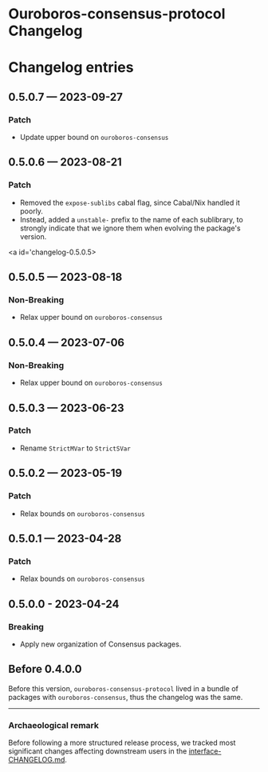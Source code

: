 # Ouroboros-consensus-protocol Changelog

# Changelog entries

<a id='changelog-0.5.0.7'></a>
## 0.5.0.7 — 2023-09-27

### Patch

- Update upper bound on `ouroboros-consensus`

<a id='changelog-0.5.0.6'></a>
## 0.5.0.6 — 2023-08-21

### Patch

- Removed the `expose-sublibs` cabal flag, since Cabal/Nix handled it poorly.
- Instead, added a `unstable-` prefix to the name of each sublibrary, to
  strongly indicate that we ignore them when evolving the package's version.

<a id='changelog-0.5.0.5></a>
## 0.5.0.5 — 2023-08-18

### Non-Breaking

- Relax upper bound on `ouroboros-consensus`

<a id='changelog-0.5.0.4'></a>
## 0.5.0.4 — 2023-07-06

### Non-Breaking

- Relax upper bound on `ouroboros-consensus`

<a id='changelog-0.5.0.3'></a>
## 0.5.0.3 — 2023-06-23

### Patch

- Rename `StrictMVar` to `StrictSVar`

<a id='changelog-0.5.0.2'></a>
## 0.5.0.2 — 2023-05-19

### Patch

- Relax bounds on `ouroboros-consensus`

<a id='changelog-0.5.0.1'></a>
## 0.5.0.1 — 2023-04-28

### Patch

- Relax bounds on `ouroboros-consensus`

<a id='changelog-0.5.0.0'></a>
## 0.5.0.0 - 2023-04-24

### Breaking

- Apply new organization of Consensus packages.

## Before 0.4.0.0

Before this version, `ouroboros-consensus-protocol` lived in a bundle of
packages with `ouroboros-consensus`, thus the changelog was the same.

---

### Archaeological remark

Before following a more structured release process, we tracked most significant
changes affecting downstream users in the
[interface-CHANGELOG.md](https://github.com/input-output-hk/ouroboros-consensus/blob/8d8329e4dd41404439b7cd30629fcce427679212/docs/website/docs/interface-CHANGELOG.md).
